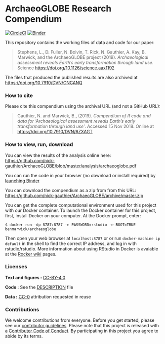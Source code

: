# ArchaeoGLOBE Research Compendium

[![CircleCI](https://circleci.com/gh/nick-gauthier/ArchaeoGLOBE.svg?style=svg)](https://circleci.com/gh/nick-gauthier/ArchaeoGLOBE)  [![Binder](https://mybinder.org/badge_logo.svg)](https://mybinder.org/v2/gh/nick-gauthier/ArchaeoGLOBE/master?urlpath=rstudio)

This repository contains the working files of data and code for our paper:

> Stephens, L., D. Fuller, N. Boivin, T. Rick, N. Gauthier, A. Kay, B. Marwick, and the ArchaeoGLOBE project (2019). *Archaeological assessment reveals Earth’s early transformation through land use*. Science
> <https://doi.org/10.1126/science.aax1192>

The files that produced the published results are also archived at <https://doi.org/10.7910/DVN/CNCANQ>

### How to cite

Please cite this compendium using the archival URL (and not a GitHub URL):

> Gauthier, N. and Marwick, B., (2019). *Compendium of R code and data for ‘Archaeological assessment reveals Earth’s early transformation through land use’*.
> Accessed 15 Nov 2018. Online at <https://doi.org/10.7910/DVN/6ZXAGT>

### How to view, run, download

You can view the results of the analysis online here: <https://github.com/nick-gauthier/ArchaeoGLOBE/blob/master/analysis/archaeoglobe.pdf>

You can run the code in your browser (no download or install required) by [launching Binder](http://beta.mybinder.org/v2/gh/nick-gauthier/ArchaeoGLOBE/master?urlpath=rstudio)

You can download the compendium as a zip from from this URL:
<https://github.com/nick-gauthier/ArchaeoGLOBE/archive/master.zip>

You can get the complete computational environment used for this project with our Docker container. To launch the Docker container for this project, first, install Docker on your computer. At the Docker prompt, enter:

```
$ docker run -dp 8787:8787 -e PASSWORD=rstudio -e ROOT=TRUE benmarwick/archaeoglobe
```

Then open your web browser at `localhost:8787` or or run `docker-machine ip default` in the shell to find the correct IP address, and log in with rstudio/rstudio. More information about using RStudio in Docker is avaiable at the [Rocker wiki](https://github.com/rocker-org/rocker/wiki/Using-the-RStudio-image) pages.


### Licenses

**Text and figures :**
[CC-BY-4.0](http://creativecommons.org/licenses/by/4.0/)

**Code :** See the [DESCRIPTION](DESCRIPTION) file

**Data :** [CC-0](http://creativecommons.org/publicdomain/zero/1.0/)
attribution requested in reuse

### Contributions

We welcome contributions from everyone. Before you get started, please
see our [contributor guidelines](CONTRIBUTING.md). Please note that this
project is released with a [Contributor Code of Conduct](CONDUCT.md). By
participating in this project you agree to abide by its terms.

